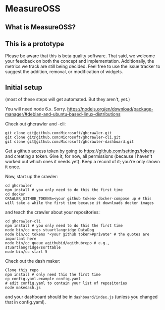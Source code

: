 # MeasureOSS

## What is MeasureOSS?

## This is a prototype

Please be aware that this is beta quality software. That said, we welcome your feedback on both the concept and implementation. Additionally, the metrics we track are still being decided. Feel free to use the issue tracker to suggest the addition, removal, or modification of widgets. 

## Initial setup

(most of these steps will get automated. But they aren't, yet.)

You will need node 6.x. Sorry. https://nodejs.org/en/download/package-manager/#debian-and-ubuntu-based-linux-distributions

Check out ghcrawler and -cli:

```
git clone git@github.com:Microsoft/ghcrawler.git
git clone git@github.com:Microsoft/ghcrawler-cli.git
git clone git@github.com:Microsoft/ghcrawler-dashboard.git
```

Get a github access token by going to https://github.com/settings/tokens and creating a token. Give it, for now, all permissions (because I haven't worked out which ones it needs yet). Keep a record of it; you're only shown it once.

Now, start up the crawler:

```
cd ghcrawler
npm install # you only need to do this the first time
cd docker
CRAWLER_GITHUB_TOKENS=<your github token> docker-compose up # this will take a while the first time because it downloads docker images
```

and teach the crawler about your repositories:

```
cd ghcrawler-cli
npm install # you only need to do this the first time
node bin/cc orgs stuartlangridge DataDog
node bin/cc tokens "<your github token>#private" # the quotes are important here
node bin/cc queue agithubid/agithubrepo # e.g., stuartlangridge/sorttable
node bin/cc start 5
```

Check out the dash maker:

```
Clone this repo
npm install # only need this the first time
cp config.yaml.example config.yaml
# edit config.yaml to contain your list of repositories
node makedash.js
```

and your dashboard should be in `dashboard/index.js` (unless you changed that in config.yaml).
